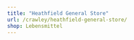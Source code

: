 ```yaml
---
title: "Heathfield General Store"
url: /crawley/heathfield-general-store/
shop: Lebensmittel
---
```

